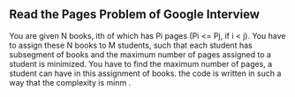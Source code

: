 ## Read the Pages Problem of  Google Interview
You are given N books, ith of which has Pi pages (Pi <= Pj, if i < j). You have  to assign these N books to M students, such that each student has subsegment of books and the maximum number of  pages assigned to a student is minimized.
You have to find the maximum number of pages, a student can have  in this assignment of books.
the code is written in  such a way that  the complexity is minm  . 
